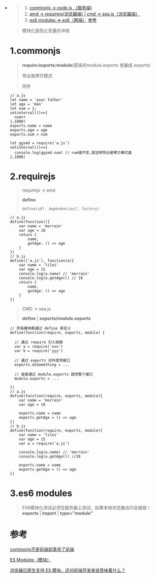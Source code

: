 ﻿- > 1. <a href="#h1"> commonjs -> node.js （服务端) </a>
  > 2. <a href="#h2"> amd -> requirejs(浏览器端)  | cmd -> sea.js（浏览器端） </a>
  > 3. <a href="#h3"> es6 modules => es6（两端）</a>
  >    <a href="#ck"> 参考 </a>

  > 模块化是防止变量的冲突

  ### <h1 id="h1"> 1.commonjs </h1>

  > ***require***/**exports**/**module**(原来的module.exports 发展成 exports)
  >
  > 导出是拷贝模式
  >
  > 同步

  ```
  // a.js
  let name = 'your father'
  let age = 'man'
  let num = 1;
  setinterval(()=>{
  	num++
  },1000)
  exports.name = name
  exports.age = age
  exports.num = num
  ```

  ```
  let ggsmd = require('a.js')
  setinterval(()=>{
  	console.log(ggsmd.num) // num值不变,就证明导出是拷贝模式鑫
  },1000)
  ```


  ### <h1 id="h2"> 2.requirejs </h1>

  > requirejs -> amd
  >
  > **define**
  >
  > ``define(id?, dependencies?, factory)``

  ```
  // a.js
  define(function(){
      var name = 'morrain'
      var age = 18
      return {
          name,
          getAge: () => age
      }
  })
  // b.js
  define(['a.js'], function(a){
      var name = 'lilei'
      var age = 15
      console.log(a.name) // 'morrain'
      console.log(a.getAge()) // 18
      return {
          name,
          getAge: () => age
      }
  })
  ```

  

  > CMD -> sea.js
  >
  > 
  >
  > **define** | **exports/module.exports**

  ```
  // 所有模块都通过 define 来定义
  define(function(require, exports, module) {
  
    // 通过 require 引入依赖
    var a = require('xxx')
    var b = require('yyy')
  
    // 通过 exports 对外提供接口
    exports.doSomething = ...
  
    // 或者通过 module.exports 提供整个接口
    module.exports = ...
  
  })
  // a.js
  define(function(require, exports, module){
      var name = 'morrain'
      var age = 18
  
      exports.name = name
      exports.getAge = () => age
  })
  // b.js
  define(function(require, exports, module){
      var name = 'lilei'
      var age = 15
      var a = require('a.js')
  
      console.log(a.name) // 'morrain'
      console.log(a.getAge()) //18
  
      exports.name = name
      exports.getAge = () => age
  })
  ```

  

  


  ### <h1 id="h3"> 3.es6 modules </h1>

  > ES6模块化测试必须在服务器上测试，如果本地浏览器访问会报错！
  > **exports** | **import** | **type="module"**

  

  

  


  ### <h1 id="ck"> 参考 </h1>

  [commonjs不是前端却革命了前端 ](https://zhuanlan.zhihu.com/p/113009496)

  [ES Modules（模块）](http://www.html.cn/archives/10283)

  [浏览器已原生支持 ES 模块，这对前端开发来说意味着什么？](https://blog.csdn.net/weixin_34146805/article/details/88029504)

  

  

  
